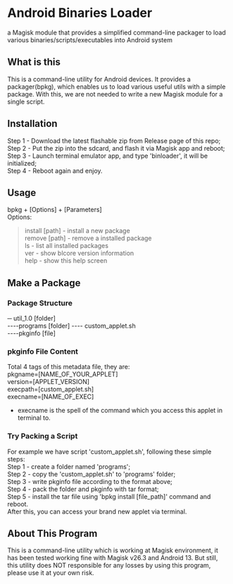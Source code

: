 # Android Binaries Loader
a Magisk module that provides a simplified command-line packager to load various binaries/scripts/executables into Android system

## What is this
This is a command-line utility for Android devices. It provides a packager(bpkg), which enables us to load various
useful utils with a simple package. With this, we are not needed to write a new Magisk module for a single script.

## Installation
Step 1 - Download the latest flashable zip from Release page of this repo;<br />
Step 2 - Put the zip into the sdcard, and flash it via Magisk app and reboot;<br />
Step 3 - Launch terminal emulator app, and type 'binloader', it will be initialized;<br />
Step 4 - Reboot again and enjoy.<br />

## Usage
bpkg + [Options] + [Parameters]<br />
Options:<br />
>install [path] - install a new package<br />
    remove [path] - remove a installed package<br />
    ls - list all installed packages<br />
    ver - show blcore version information<br />
    help - show this help screen<br />

## Make a Package
### Package Structure
─ util_1.0 [folder]<br />
----programs [folder] ---- custom_applet.sh<br />
----pkginfo [file]<br />
### pkginfo File Content
Total 4 tags of this metadata file, they are:<br />
pkgname=[NAME_OF_YOUR_APPLET]<br />
version=[APPLET_VERSION]<br />
execpath=[custom_applet.sh]<br />
execname=[NAME_OF_EXEC]<br />
* execname is the spell of the command which you access this applet in terminal to.
### Try Packing a Script
For example we have script 'custom_applet.sh', following these simple steps:<br />
Step 1 - create a folder named 'programs';<br />
Step 2 - copy the 'custom_applet.sh' to 'programs' folder;<br />
Step 3 - write pkginfo file according to the format above;<br />
Step 4 - pack the folder and pkginfo with tar format;<br />
Step 5 - install the tar file using 'bpkg install [file_path]' command and reboot.<br />
After this, you can access your brand new applet via terminal.<br />

## About This Program
This is a command-line utility which is working at Magisk environment, it has been tested working
fine with Magisk v26.3 and Android 13. But still, this utility does NOT responsible for any losses
by using this program, please use it at your own risk.







